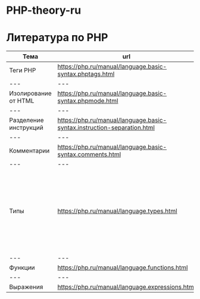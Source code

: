 # PHP-theory-ru



# Литература по PHP

Тема | url |  | 
--- | --- | --- | 
Теги PHP | https://php.ru/manual/language.basic-syntax.phptags.html | --- | 
--- | --- | --- | 
Изолирование от HTML | https://php.ru/manual/language.basic-syntax.phpmode.html | --- | 
--- | --- | --- | 
Разделение инструкций	 | https://php.ru/manual/language.basic-syntax.instruction-separation.html | --- |
--- | --- | --- | 
Комментарии	 | https://php.ru/manual/language.basic-syntax.comments.html	 | --- |
--- | --- | --- | 
Типы | https://php.ru/manual/language.types.html | Темы: Введение, Булев, Целые числа, Числа с плавающей точкой, Строки, Массивы, NULL, Манипуляции с типами; |
--- | --- | --- | 
Функции		 | https://php.ru/manual/language.functions.html	 | --- |
--- | --- | --- | 
Выражения | https://php.ru/manual/language.expressions.html	 | --- |
